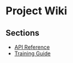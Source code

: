 # Project Wiki

## Sections
- [API Reference](../docs/api_reference.md)
- [Training Guide](../docs/training_guide.md)
